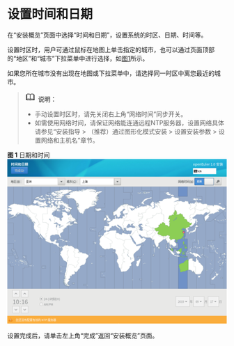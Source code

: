 # 设置时间和日期<a name="ZH-CN_TOPIC_0220373220"></a>

在“安装概览”页面中选择“时间和日期”，设置系统的时区、日期、时间等。

设置时区时，用户可通过鼠标在地图上单击指定的城市，也可以通过页面顶部的“地区”和“城市”下拉菜单中进行选择，如[图1](#zh-cn_topic_0186390096_zh-cn_topic_0122145900_fig1260162652312)所示。

如果您所在城市没有出现在地图或下拉菜单中，请选择同一时区中离您最近的城市。

>![](./public_sys-resources/icon-note.gif) **说明：**   
>-   手动设置时区时，请先关闭右上角“网络时间”同步开关。  
>-   如需使用网络时间，请保证网络能连通远程NTP服务器，设置网络具体请参见“安装指导 \>  （推荐）通过图形化模式安装 \> 设置安装参数 \> 设置网络和主机名”章节。  

**图 1**  日期和时间<a name="zh-cn_topic_0186390096_zh-cn_topic_0122145900_fig1260162652312"></a>  
![](./figures/datetandtime.png)

设置完成后，请单击左上角“完成”返回“安装概览”页面。

